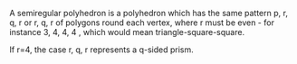 A semiregular polyhedron is a polyhedron which has the same pattern
<span>p, r, q, r</span> or <span>r, q, r</span> of polygons round each
vertex, where r must be even - for instance <span>3, 4, 4, 4</span> ,
which would mean triangle-square-square.

If r=4, the case <span>r, q, r</span> represents a q-sided prism.
